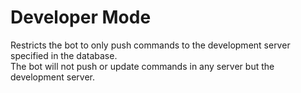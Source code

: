 # Developer Mode
Restricts the bot to only push commands to the development server specified in the database.
<br>
The bot will not push or update commands in any server but the development server.